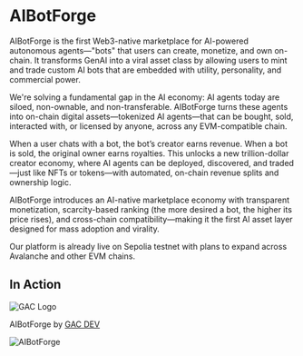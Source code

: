# AIBotForge
AIBotForge is the first Web3-native marketplace for AI-powered autonomous agents—"bots" that users can create, monetize, and own on-chain. It transforms GenAI into a viral asset class by allowing users to mint and trade custom AI bots that are embedded with utility, personality, and commercial power.

We're solving a fundamental gap in the AI economy: AI agents today are siloed, non-ownable, and non-transferable. AIBotForge turns these agents into on-chain digital assets—tokenized AI agents—that can be bought, sold, interacted with, or licensed by anyone, across any EVM-compatible chain.

When a user chats with a bot, the bot’s creator earns revenue. When a bot is sold, the original owner earns royalties. This unlocks a new trillion-dollar creator economy, where AI agents can be deployed, discovered, and traded—just like NFTs or tokens—with automated, on-chain revenue splits and ownership logic.

AIBotForge introduces an AI-native marketplace economy with transparent monetization, scarcity-based ranking (the more desired a bot, the higher its price rises), and cross-chain compatibility—making it the first AI asset layer designed for mass adoption and virality.

Our platform is already live on Sepolia testnet with plans to expand across Avalanche and other EVM chains.

## In Action

![GAC Logo](https://geniusandcourage.com/favicon.ico)

AIBotForge by [GAC DEV](https://hlwsdtech.com)

![AIBotForge](https://hlwsdtech.com/images/zombie.jpg)
